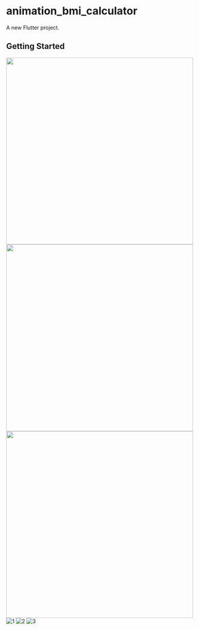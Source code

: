 # animation_bmi_calculator

A new Flutter project.

## Getting Started
<img src="https://user-images.githubusercontent.com/111499619/201477162-f6fbe14a-9cd0-47e9-833d-cb06e4bc6519.jpeg" style=" height:500px; " data-target="animated-image.originalImage">   <img src=".https://user-images.githubusercontent.com/111499619/201477171-cb66ed2d-b76c-40e2-b0e0-afb4b1681416.jpeg" style=" height:500px; " data-target="animated-image.originalImage">   <img src="[.https://user-images.githubusercontent.com/111499619/201477171-cb66ed2d-b76c-40e2-b0e0-afb4b1681416.jpeg" style=" height:500px; ](https://user-images.githubusercontent.com/111499619/201477182-299374bb-f819-48eb-8289-21434c325175.jpeg)" data-target="animated-image.originalImage">   
![1](https://user-images.githubusercontent.com/111499619/201477162-f6fbe14a-9cd0-47e9-833d-cb06e4bc6519.jpeg)
![2](https://user-images.githubusercontent.com/111499619/201477171-cb66ed2d-b76c-40e2-b0e0-afb4b1681416.jpeg)
![3](https://user-images.githubusercontent.com/111499619/201477182-299374bb-f819-48eb-8289-21434c325175.jpeg)
